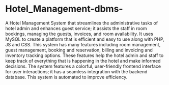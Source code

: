 # Hotel_Management-dbms-

A Hotel Management System that streamlines the administrative tasks of hotel admin and enhances guest service; it  assists the staff in room bookings, managing the guests, invoices, and room availability. It uses MySQL to create a platform that is efficient and easy to use along with PHP, JS and CSS. This system has many features including room management, guest management, booking and reservation, billing and invoicing and inventory tracking options. These features help the hotel admin and staff to keep track of everything that is happening in the hotel and make informed decisions. The system features a colorful, user-friendly frontend interface for user interactions; it has a seamless integration with the backend database. This system is automated to improve efficiency.
